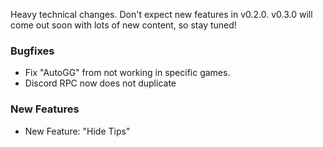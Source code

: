 Heavy technical changes. Don't expect new features in v0.2.0. v0.3.0 will come out soon with lots of new content, so stay tuned!

### Bugfixes
* Fix "AutoGG" from not working in specific games.
* Discord RPC now does not duplicate

### New Features
* New Feature: "Hide Tips"